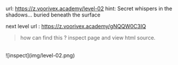 url:‌ https://z.voorivex.academy/level-02
hint: Secret whispers in the shadows... buried beneath the surface

next level url :‌ https://z.voorivex.academy/gNQQW0C3IQ

> how can find this ?
inspect page and view html source.
<br>
![inspect](img/level-02.png)